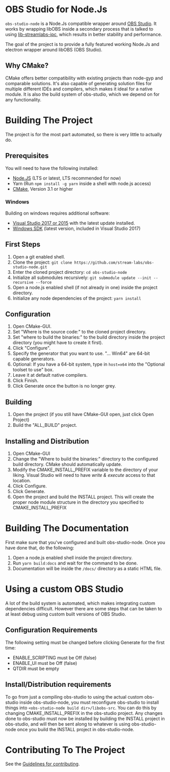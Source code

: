 # OBS Studio for Node.Js
`obs-studio-node` is a Node.Js compatible wrapper around [OBS Studio](https://github.com/stream-labs/obs-studio). It works by wrapping libOBS inside a secondary process that is talked to using [lib-streamlabs-ipc](https://github.com/stream-labs/lib-streamlabs-ipc), which results in better stability and performance.

The goal of the project is to provide a fully featured working Node.Js and electron wrapper around libOBS (OBS Studio). 

## Why CMake?
CMake offers better compatibility with existing projects than node-gyp and comparable solutions. It's also capable of generating solution files for multiple different IDEs and compilers, which makes it ideal for a native module. It is also the build system of obs-studio, which we depend on for any functionality.

# Building The Project
The project is for the most part automated, so there is very little to actually do.

## Prerequisites
You will need to have the following installed:

* [Node.JS](https://nodejs.org/en/) (LTS or latest, LTS recommended for now)
* Yarn (Run `npm install -g yarn` inside a shell with node.js access)
* [CMake](https://cmake.org/), Version 3.1 or higher

### Windows
Building on windows requires additional software:

* [Visual Studio 2017 or 2015](https://visualstudio.microsoft.com/) with the latest update installed.
* [Windows SDK](https://developer.microsoft.com/en-us/windows/downloads/windows-10-sdk) (latest version, included in Visual Studio 2017)

## First Steps
1. Open a git enabled shell.
2. Clone the project: `git clone https://github.com/stream-labs/obs-studio-node.git`
3. Enter the cloned project directory: `cd obs-studio-node`
4. Initialize all submodules recursively: `git submodule update --init --recursive --force`
5. Open a node.js enabled shell (if not already in one) inside the project directory.
6. Initialize any node dependencies of the project: `yarn install`

## Configuration
1. Open CMake-GUI.
2. Set "Where is the source code:" to the cloned project directory.
3. Set "where to build the binaries:" to the build directory inside the project directory (you might have to create it first).
4. Click "Configure".
5. Specify the generator that you want to use. "... Win64" are 64-bit capable generators.
6. Optional: If you have a 64-bit system, type in `host=x64` into the "Optional toolset to use" box.
7. Leave it at default native compilers.
8. Click Finish.
9. Click Generate once the button is no longer grey.

## Building
1. Open the project (if you still have CMake-GUI open, just click Open Project)
2. Build the "ALL_BUILD" project.

## Installing and Distribution
1. Open CMake-GUI
2. Change the "Where to build the binaries:" directory to the configured build directory. CMake should automatically update.
3. Modify the CMAKE_INSTALL_PREFIX variable to the directory of your liking. Visual Studio will need to have _write & execute_ access to that location.
4. Click Configure.
5. Click Generate.
6. Open the project and build the INSTALL project. This will create the proper node module structure in the directory you specified to CMAKE_INSTALL_PREFIX

# Building The Documentation
First make sure that you've configured and built obs-studio-node. Once you have done that, do the following:

1. Open a node.js enabled shell inside the project directory.
2. Run `yarn build:docs` and wait for the command to be done.
3. Documentation will be inside the `/docs/` directory as a static HTML file.

# Using a custom OBS Studio
A lot of the build system is automated, which makes integrating custom dependencies difficult. However there are some steps that can be taken to at least debug using custom built versions of OBS Studio.

## Configuration Requirements
The following setting must be changed before clicking Generate for the first time:

* ENABLE_SCRIPTING must be Off (false)
* ENABLE_UI must be Off (false)
* QTDIR must be empty

## Install/Distribution requirements
To go from just a compiling obs-studio to using the actual custom obs-studio inside obs-studio-node, you must reconfigure obs-studio to install things into `<obs-studio-node build dir>/libobs-src`. You can do this by changing CMAKE_INSTALL_PREFIX in the obs-studio project. Any changes done to obs-studio must now be installed by building the INSTALL project in obs-studio, and will then be sent along to whatever is using obs-studio-node once you build the INSTALL project in obs-studio-node.

# Contributing To The Project
See the [Guidelines for contributing](https://github.com/stream-labs/obs-studio-node/blob/staging/CONTRIBUTING.md).
